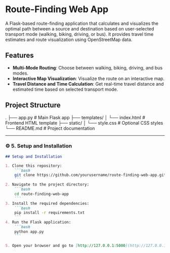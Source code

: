# Route-Finding Web App

A Flask-based route-finding application that calculates and visualizes the optimal path between a source and destination based on user-selected transport mode (walking, biking, driving, or bus). It provides travel time estimates and route visualization using OpenStreetMap data.


## Features

- **Multi-Mode Routing**: Choose between walking, biking, driving, and bus modes.
- **Interactive Map Visualization**: Visualize the route on an interactive map.
- **Travel Distance and Time Calculation**: Get real-time travel distance and estimated time based on selected transport mode.

## Project Structure

.
├── app.py # Main Flask app
├── templates/
│ └── index.html # Frontend HTML template
├── static/
│ └── style.css # Optional CSS styles
└── README.md # Project documentation



---

### ⚙️ 5. **Setup and Installation**

```markdown
## Setup and Installation

1. Clone this repository:
    ```bash
    git clone https://github.com/yourusername/route-finding-web-app.git
    ```
2. Navigate to the project directory:
    ```bash
    cd route-finding-web-app
    ```
3. Install the required dependencies:
    ```bash
    pip install -r requirements.txt
    ```
4. Run the Flask application:
    ```bash
    python app.py
    ```

5. Open your browser and go to [http://127.0.0.1:5000](http://127.0.0.1:5000) to use the app.


